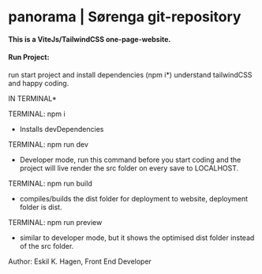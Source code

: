 # panorama | Sørenga git-repository

#### This is a ViteJs/TailwindCSS one-page-website.

#### Run Project:

run start project and install dependencies (npm i\*)
understand tailwindCSS and happy coding.

IN TERMINAL\*

TERMINAL: npm i
-   Installs devDependencies

TERMINAL: npm run dev
-   Developer mode, run this command before you start coding and the project will live render the src folder on every save to LOCALHOST.

TERMINAL: npm run build
-   compiles/builds the dist folder for deployment to website, deployment folder is dist.

TERMINAL: npm run preview
-   similar to developer mode, but it shows the optimised dist folder instead of the src folder.

Author: Eskil K. Hagen,
Front End Developer
